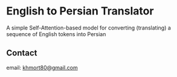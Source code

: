 # English to Persian Translator
A simple Self-Attention-based model for converting (translating) a sequence of English tokens into Persian

## Contact
email: khmort80@gmail.com
